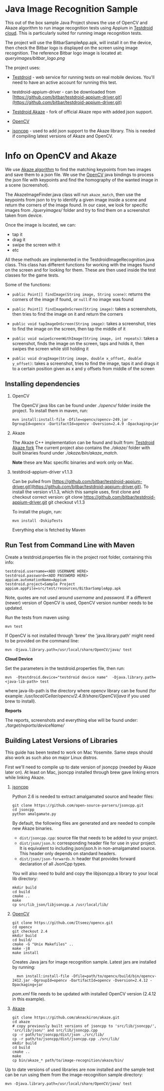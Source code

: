 # Java Image Recognition Sample

This out of the box sample Java Project shows the use of OpenCV and
Akaze algorithm to run image recognition tests using Appium in
[Testdroid cloud](http://testdroid.com/). This is particularly suited
for running image recognition tests.

The project will use the BitbarSampleApp.apk, will install it on the
device, then check the Bitbar logo is displayed on the screen using
image recognition.  The reference Bitbar logo image is located at:
*queryimages/bitbar_logo.png*

The project uses:

- [Testdroid](http://testdroid.com) - web service for running tests on
  real mobile devices. You'll need to have an active account for running this test.

- testdroid-appium-driver - can be downloaded from
  [https://github.com/bitbar/testdroid-appium-driver.git](https://github.com/bitbar/testdroid-appium-driver.git)

- [Testdroid Akaze](https://github.com/aknackiron/akaze) - fork of official Akaze repo with added json support.

- [OpenCV](http://opencv.org/)

- [jsoncpp](https://github.com/open-source-parsers/jsoncpp.git) - used to add json support to the Akaze library. This is needed if compiling latest versions of Akaze and OpenCV.

# Info on OpenCV and Akaze

We use [Akaze algorithm](https://github.com/pablofdezalc/akaze) to find
the matching keypoints from two images and save them to a json file.
We use the [OpenCV](http://opencv.org/) java bindings to process the
json file with keypoints and find the homography of the wanted image
in a scene (screenshot).

The AkazeImageFinder.java class will run `akaze_match`, then use the
keypoints from json to try to identify a given image inside a scene
and return the corners of the image found. In our case, we look for
specific images from *./queryimages/* folder and try to find them on a
screenshot taken from device.

Once the image is located, we can:

- tap it
- drag it
- swipe the screen with it
- etc

All these methods are implemented in the
TestdroidImageRecognition.java class. This class has different
functions for working with the images found on the screen and for
looking for them. These are then used inside the test classes for the
game tests.

Some of the functions:

- `public Point[] findImage(String image, String scene)`: returns the
  corners of the image if found, or `null` if no image was found

- `public Point[] findImageOnScreen(String image)`: takes a
  screenshots, then tries to find the image on it and return the
  corners

- `public void tapImageOnScreen(String image)`: takes a screenshot,
  tries to find the image on the screen, then tap the middle of it

- `public void swipeScreenWithImage(String image, int repeats)`: takes
  a screenshot, finds the image on the screen, taps and holds it, then
  swipes the screen while still holding it

- `public void dragImage(String image, double x_offset, double
  y_offset)`: takes a screenshot, tries to find the image, taps it and
  drags it to a certain position given as x and y offsets from middle
  of the screen


## Installing dependencies

1. OpenCV

   The OpenCV java libs can be found under *./opencv/* folder
   inside the project. To install them in maven, run:

       mvn install:install-file -Dfile=opencv/opencv-249.jar -DgroupId=opencv -DartifactId=opencv -Dversion=2.4.9 -Dpackaging=jar

2. Akaze

   The Akaze C++ implementation can be found and built from:
   [Testdroid Akaze fork](https://github.com/bitbar/akaze) The current
   project also contains the *./akaze/* folder with built binaries
   found under *./akaze/bin/akaze_match*.

   **Note** these are Mac specific binaries and work only on Mac.

3. testdroid-appium-driver v1.1.3

   Can be pulled from
   [https://github.com/bitbar/testdroid-appium-driver.git](https://github.com/bitbar/testdroid-appium-driver.git). To install the version v1.1.3, which this sample uses, first clone and checkout correct version:
       git clone https://github.com/bitbar/testdroid-appium-driver.git
       git checkout v1.1.3

   To install the plugin, run:

       mvn install -DskipTests

   Everything else is fetched by Maven


## Run Test from Command Line with Maven

Create a testdroid.properties file in the project root folder, containing this info:

    testdroid.username=<ADD USERNAME HERE>
    testdroid.password=<ADD PASSWORD HERE>
    appium.automationName=Appium
    testdroid.project=Sample Project
    appium.appFile=src/test/resources/BitbarSampleApp.apk

Note, quotes are not used around *username* and *password*. If
a different (newer) version of OpenCV is used, OpenCV version number needs to be updated.

Run the tests from maven using:

    mvn test

If OpenCV is not installed through 'brew' the 'java.library.path' might need to be provided on the command line:

    mvn -Djava.library.path=/usr/local/share/OpenCV/java/ test


**Cloud Device**

Set the parameters in the testdroid.properties file, then run:

    mvn  -Dtestdroid.device="testdroid device name"  -Djava.library.path=<java-lib-path> test  

where java-lib-path is the directory where opencv library can be found
(for example: */usr/local/Cellar/opencv/2.4.9/share/OpenCV/java* if
you used brew to install).


**Reports**

The reports, screenshots and everything else will be found under:
*./target/reports/deviceName/*


## Building Latest Versions of Libraries

This guide has been tested to work on Mac Yosemite. Same steps should
also work as such also on major Linux distros.

First we'll need to compile up to date version of jsoncpp (needed by
Akaze later on). At least on Mac, jsoncpp installed through brew gave
linking errors while linking Akaze.

1. [jsoncpp](https://github.com/open-source-parsers/jsoncpp)

   Python 2.6 is needed to extract amalgamated source and header files:

   ```
   git clone https://github.com/open-source-parsers/jsoncpp.git
   cd jsoncpp
   python amalgamate.py  
   ```

   By default, the following files are generated and are needed to compile new Akaze binaries.

   * `dist/jsoncpp.cpp`: source file that needs to be added to your project.
   * `dist/json/json.h`: corresponding header file for use in your project. It is equivalent to including json/json.h in non-amalgamated source. This header only depends on standard headers.
   * `dist/json/json-forwards.h`: header that provides forward declaration of all JsonCpp types.

   You will also need to build and copy the libjsoncpp.a library to your local lib directory:
   ```
   mkdir build
   cd build
   cmake ..
   make
   cp src/lib_json/libjsoncpp.a /usr/local/lib/
   ```


1. [OpenCV](https://github.com/Itseez/opencv)

   ```
   git clone https://github.com/Itseez/opencv.git  
   cd opencv
   git checkout 2.4  
   mkdir build  
   cd build/  
   cmake -G "Unix Makefiles" ..  
   make -j8
   make install  
   ```

   Creates Java jars for image recognition sample. Latest jars are installed by running:

         mvn install:install-file -Dfile=path/to/opencv/build/bin/opencv-2412.jar -DgroupId=opencv -DartifactId=opencv -Dversion=2.4.12 -Dpackaging=jar  

   *pom.xml* file needs to be updated with installed OpenCV version (2.4.12 in this example).

1. [Akaze](https://github.com/aknackiron/akaze)

   ```
   git clone https://github.com/aknackiron/akaze.git
   cd akaze
   # copy previously built versions of jsoncpp to 'src/lib/jsoncpp/', 'src/lib/json/' and src/lib/jsoncpp.cpp
   cp -r path/to/jsoncpp/dist/json ./src/lib/
   cp -r path/to/jsoncpp/dist/jsoncpp.cpp ./src/lib/
   mkdir build
   cd build
   cmake ..  
   make
   cp bin/akaze_* path/to/image-recognition/akaze/bin/  
   ```

Up to date versions of used libraries are now installed and the sample test can be run using them from the image-recognition sample directory:

    mvn -Djava.library.path=/usr/local/share/OpenCV/java/ test

